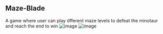 ## Maze-Blade
A game where user can play dfferent maze levels to defeat the minotaur and reach the end to win
![image](https://user-images.githubusercontent.com/84081765/159621896-8dee1f1e-978e-4349-8d74-6295bb5ee017.png)
![image](https://user-images.githubusercontent.com/84081765/159621992-0dc3eb24-f440-4aae-b530-4d0f2686f293.png)

